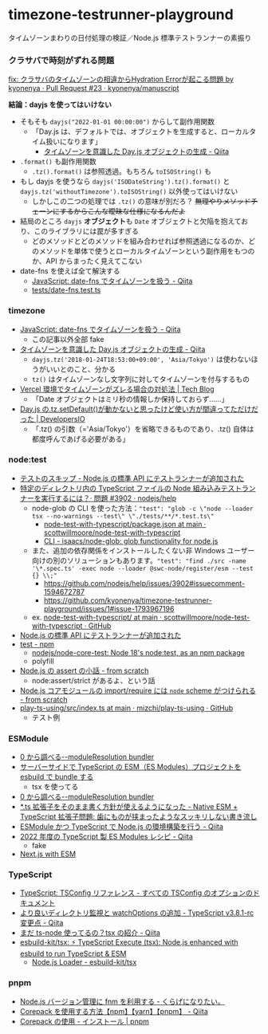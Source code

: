 # timezone-testrunner-playground

タイムゾーンまわりの日付処理の検証／Node.js 標準テストランナーの素振り

### クラサバで時刻がずれる問題

[fix: クラサバのタイムゾーンの相違からHydration Errorが起こる問題 by kyonenya · Pull Request #23 · kyonenya/manuscript](https://github.com/kyonenya/manuscript/pull/23)

**結論：dayjs を使ってはいけない**

- そもそも `dayjs("2022-01-01 00:00:00")` からして副作用関数
  - 「Day.js は、デフォルトでは、オブジェクトを生成すると、ローカルタイム扱いになります」
    - [タイムゾーンを意識した Day.js オブジェクトの生成 - Qiita](https://qiita.com/tearoom6/items/252afc24cd3f6edc68a5)
- `.format()` も副作用関数
  - `.tz().format()` は参照透過。もちろん `toISOString()` も
- もし dayjs を使うなら `dayjs('ISODateString').tz().format()` と `dayjs.tz('withoutTimezone').toISOString()` 以外使ってはいけない
  - しかしこの二つの処理では `.tz()` の意味が別だろ？ ~~無理やりメソッドチェーンにするからこんな曖昧な仕様になるんだよ~~
- 結局のところ `dayjs` **オブジェクト**も `Date` オブジェクトと欠陥を抱えており、このライブラリには罠が多すぎる
  - どのメソッドとどのメソッドを組み合わせれば参照透過になるのか、どのメソッドを単体で使うとローカルタイムゾーンという副作用をもつのか、API からまったく見えてこない
- date-fns を使えば全て解決する
  - [JavaScript: date-fns でタイムゾーンを扱う - Qiita](https://qiita.com/suin/items/296740d22624b530f93a)
  - [tests/date-fns.test.ts](https://github.com/kyonenya/timezone-testrunner-playground/blob/main/tests/date-fns.test.ts)

### timezone

- [JavaScript: date-fns でタイムゾーンを扱う - Qiita](https://qiita.com/suin/items/296740d22624b530f93a)
  - この記事以外全部 fake
- [タイムゾーンを意識した Day.js オブジェクトの生成 - Qiita](https://qiita.com/tearoom6/items/252afc24cd3f6edc68a5)
  - `dayjs.tz('2018-01-24T18:53:00+09:00', 'Asia/Tokyo')` は使わないほうがいいとのこと、分かる
  - `tz()` はタイムゾーンなし文字列に対してタイムゾーンを付与するもの
- [Vercel 環境でタイムゾーンがズレる場合の対処法 | Tech Blog](https://blog.junpeko.com/consider-vercel-timezone)
  - 「Date オブジェクトはミリ秒の情報しか保持しておらず……」
- [Day.js の.tz.setDefault()が動かないと思ったけど使い方が間違ってただけだった | DevelopersIO](https://dev.classmethod.jp/articles/day-js-timezone-set-default/)
  - 「.tz() の引数（='Asia/Tokyo'）を省略できるものであり、.tz() 自体は都度呼んであげる必要がある」

### node:test

- [テストのスキップ - Node.js の標準 API にテストランナーが追加された](https://azukiazusa.dev/blog/node-js-api/#%E3%83%86%E3%82%B9%E3%83%88%E3%81%AE%E3%82%B9%E3%82%AD%E3%83%83%E3%83%97)
- [特定のディレクトリ内の TypeScript ファイルの Node 組み込みテストランナーを実行するには？· 問題 #3902 · nodejs/help](https://github.com/nodejs/help/issues/3902)
  - node-glob の CLI を使った方法：`"test": "glob -c \"node --loader tsx --no-warnings --test\" \"./tests/**/*.test.ts\"`
    - [node-test-with-typescript/package.json at main · scottwillmoore/node-test-with-typescript](https://github.com/scottwillmoore/node-test-with-typescript/blob/main/package.json)
    - [CLI - isaacs/node-glob: glob functionality for node.js](https://github.com/isaacs/node-glob#command-line-interface)
  - また、追加の依存関係をインストールしたくない非 Windows ユーザー向けの別のソリューションもあります。`"test": "find ./src -name '\*.spec.ts' -exec node --loader @swc-node/register/esm --test {} \\;"`
    - https://github.com/nodejs/help/issues/3902#issuecomment-1594672787
    - https://github.com/kyonenya/timezone-testrunner-playground/issues/1#issue-1793967196
  - ex. [node-test-with-typescript/ at main · scottwillmoore/node-test-with-typescript · GitHub](https://github.com/scottwillmoore/node-test-with-typescript/tree/main)
- [Node.js の標準 API にテストランナーが追加された](https://azukiazusa.dev/blog/node-js-api/)
- [test - npm](https://www.npmjs.com/package/test)
  - [nodejs/node-core-test: Node 18's node:test, as an npm package](https://github.com/nodejs/node-core-test)
  - polyfill
- [Node.js の assert の小話 - from scratch](https://yosuke-furukawa.hatenablog.com/entry/2021/12/27/182526)
  - node:assert/strict があるよ、という話
- [Node.js コアモジュールの import/require には `node` scheme がつけられる - from scratch](https://yosuke-furukawa.hatenablog.com/entry/2021/12/27/003424)
- [play-ts-using/src/index.ts at main · mizchi/play-ts-using · GitHub](https://github.com/mizchi/play-ts-using/blob/main/src/index.ts)
  - テスト例

### ESModule

- [0 から調べる--moduleResolution bundler](https://zenn.dev/akadori/scraps/412a5f8fc6ea63)
- [サーバーサイドで TypeScript の ESM（ES Modules）プロジェクトを esbuild で bundle する](https://zenn.dev/junkor/articles/2bcd22ca08d21d)
  - tsx を使ってる
- [0 から調べる--moduleResolution bundler](https://zenn.dev/akadori/scraps/412a5f8fc6ea63)
- [\*.ts 拡張子をそのまま書く方針が使えるようになった - Native ESM + TypeScript 拡張子問題: 歯にものが挟まったようなスッキリしない書き流し](https://zenn.dev/qnighy/articles/19603f11d5f264#*.ts-%E6%8B%A1%E5%BC%B5%E5%AD%90%E3%82%92%E3%81%9D%E3%81%AE%E3%81%BE%E3%81%BE%E6%9B%B8%E3%81%8F%E6%96%B9%E9%87%9D%E3%81%8C%E4%BD%BF%E3%81%88%E3%82%8B%E3%82%88%E3%81%86%E3%81%AB%E3%81%AA%E3%81%A3%E3%81%9F)
- [ESModule かつ TypeScript で Node.js の環境構築を行う - Qiita](https://qiita.com/2san/items/8d493f89aaf455ab9af1)
- [2022 年度の TypeScript 製 ES Modules レシピ - Qiita](https://qiita.com/masato_makino/items/8451bf4e62ad27823af1)
  - fake
- [Next.js with ESM](https://zenn.dev/okunokentaro/scraps/258ca0269c51c3#comment-cde3955fcd6b58)

### TypeScript

- [TypeScript: TSConfig リファレンス - すべての TSConfig のオプションのドキュメント](https://www.typescriptlang.org/ja/tsconfig#watchOptions)
- [より良いディレクトリ監視と watchOptions の追加 - TypeScript v3.8.1-rc 変更点 - Qiita](https://qiita.com/vvakame/items/72da760526ec7cc25c2d#%E3%82%88%E3%82%8A%E8%89%AF%E3%81%84%E3%83%87%E3%82%A3%E3%83%AC%E3%82%AF%E3%83%88%E3%83%AA%E7%9B%A3%E8%A6%96%E3%81%A8-watchoptions%E3%81%AE%E8%BF%BD%E5%8A%A0)
- [まだ ts-node 使ってるの？tsx の紹介 - Qiita](https://qiita.com/ssssota/items/115a906e960bcfabb46b)
- [esbuild-kit/tsx: ⚡️ TypeScript Execute (tsx): Node.js enhanced with esbuild to run TypeScript & ESM](https://github.com/esbuild-kit/tsx)
  - [Node.js Loader - esbuild-kit/tsx](https://github.com/esbuild-kit/tsx#nodejs-loader)

### pnpm

- [Node.js バージョン管理に fnm を利用する - くらげになりたい。](https://www.memory-lovers.blog/entry/2022/10/30/100000)
- [Corepack を使用する方法【npm】【yarn】【pnpm】 - Qiita](https://qiita.com/P-man_Brown/items/a75a042813f9a20768fd)
- [Corepack の使用 - インストール | pnpm](https://pnpm.io/ja/installation#corepack%E3%81%AE%E4%BD%BF%E7%94%A8)

